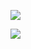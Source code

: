 ![](https://www.nta.go.jp/tmp/25ae191b-6cfb-457a-8cb1-a2a183bc80d1/images/3956750cfb39af6bfa6137b281b55a4b54e53b49cf7b16129702f14fc044da2d.jpg)

![](https://www.nta.go.jp/tmp/25ae191b-6cfb-457a-8cb1-a2a183bc80d1/images/f224a89af65705cd51f2413cc674f8171d01e864bd4e196e813ce3eea5672c70.jpg)